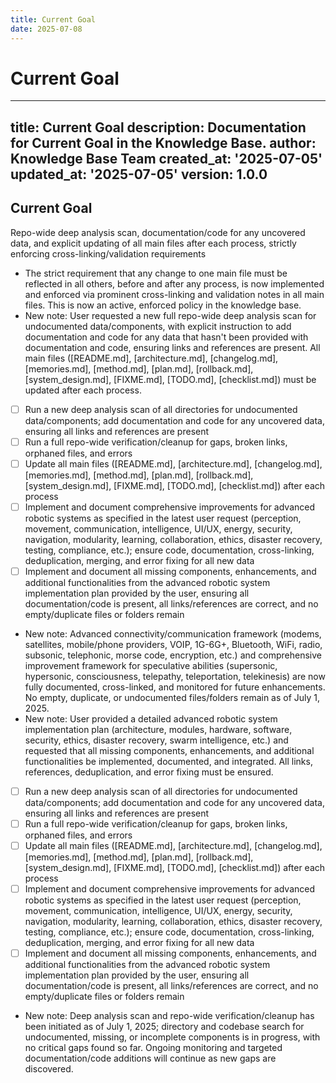 ```yaml
---
title: Current Goal
date: 2025-07-08
---
```


# Current Goal

---
title: Current Goal
description: Documentation for Current Goal in the Knowledge Base.
author: Knowledge Base Team
created_at: '2025-07-05'
updated_at: '2025-07-05'
version: 1.0.0
---

## Current Goal
Repo-wide deep analysis scan, documentation/code for any uncovered data, and explicit updating of all main files after each process, strictly enforcing cross-linking/validation requirements

- The strict requirement that any change to one main file must be reflected in all others, before and after any process, is now implemented and enforced via prominent cross-linking and validation notes in all main files. This is now an active, enforced policy in the knowledge base.
- New note: User requested a new full repo-wide deep analysis scan for undocumented data/components, with explicit instruction to add documentation and code for any data that hasn't been provided with documentation and code, ensuring links and references are present. All main files ([README.md], [architecture.md], [changelog.md], [memories.md], [method.md], [plan.md], [rollback.md], [system_design.md], [FIXME.md], [TODO.md], [checklist.md]) must be updated after each process.
- [ ] Run a new deep analysis scan of all directories for undocumented data/components; add documentation and code for any uncovered data, ensuring all links and references are present
- [ ] Run a full repo-wide verification/cleanup for gaps, broken links, orphaned files, and errors
- [ ] Update all main files ([README.md], [architecture.md], [changelog.md], [memories.md], [method.md], [plan.md], [rollback.md], [system_design.md], [FIXME.md], [TODO.md], [checklist.md]) after each process
- [ ] Implement and document comprehensive improvements for advanced robotic systems as specified in the latest user request (perception, movement, communication, intelligence, UI/UX, energy, security, navigation, modularity, learning, collaboration, ethics, disaster recovery, testing, compliance, etc.); ensure code, documentation, cross-linking, deduplication, merging, and error fixing for all new data
- [ ] Implement and document all missing components, enhancements, and additional functionalities from the advanced robotic system implementation plan provided by the user, ensuring all documentation/code is present, all links/references are correct, and no empty/duplicate files or folders remain

- New note: Advanced connectivity/communication framework (modems, satellites, mobile/phone providers, VOIP, 1G-6G+, Bluetooth, WiFi, radio, subsonic, telephonic, morse code, encryption, etc.) and comprehensive improvement framework for speculative abilities (supersonic, hypersonic, consciousness, telepathy, teleportation, telekinesis) are now fully documented, cross-linked, and monitored for future enhancements. No empty, duplicate, or undocumented files/folders remain as of July 1, 2025.
- New note: User provided a detailed advanced robotic system implementation plan (architecture, modules, hardware, software, security, ethics, disaster recovery, swarm intelligence, etc.) and requested that all missing components, enhancements, and additional functionalities be implemented, documented, and integrated. All links, references, deduplication, and error fixing must be ensured.
- [ ] Run a new deep analysis scan of all directories for undocumented data/components; add documentation and code for any uncovered data, ensuring all links and references are present
- [ ] Run a full repo-wide verification/cleanup for gaps, broken links, orphaned files, and errors
- [ ] Update all main files ([README.md], [architecture.md], [changelog.md], [memories.md], [method.md], [plan.md], [rollback.md], [system_design.md], [FIXME.md], [TODO.md], [checklist.md]) after each process
- [ ] Implement and document comprehensive improvements for advanced robotic systems as specified in the latest user request (perception, movement, communication, intelligence, UI/UX, energy, security, navigation, modularity, learning, collaboration, ethics, disaster recovery, testing, compliance, etc.); ensure code, documentation, cross-linking, deduplication, merging, and error fixing for all new data
- [ ] Implement and document all missing components, enhancements, and additional functionalities from the advanced robotic system implementation plan provided by the user, ensuring all documentation/code is present, all links/references are correct, and no empty/duplicate files or folders remain
- New note: Deep analysis scan and repo-wide verification/cleanup has been initiated as of July 1, 2025; directory and codebase search for undocumented, missing, or incomplete components is in progress, with no critical gaps found so far. Ongoing monitoring and targeted documentation/code additions will continue as new gaps are discovered.
```python
```